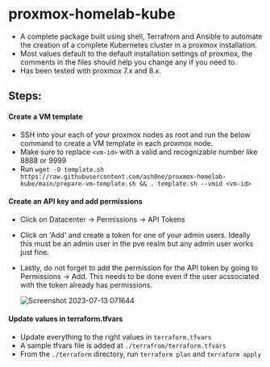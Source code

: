 # proxmox-homelab-kube

- A complete package built using shell, Terrafrom and Ansible to automate the creation of a complete Kubernetes cluster in a proxmox installation.
- Most values default to the default installation settings of proxmox, the comments in the files should help you change any if you need to.
- Has been tested with proxmox 7.x and 8.x.

## Steps:

#### Create a VM template
- SSH into your each of your proxmox nodes as root and run the below command to create a VM template in each proxmox node.
- Make sure to replace `<vm-id>` with a valid and recognizable number like 8888 or 9999
- Run  `wget -O template.sh https://raw.githubusercontent.com/ash0ne/proxmox-homelab-kube/main/prepare-vm-template.sh && . template.sh --vmid <vm-id>`

#### Create an API key and add permissions
- Click on Datacenter -> Permissions -> API Tokens
- Click on 'Add' and create a token for one of your admin users. Ideally this must be an admin user in the pve realm but any admin user works just fine.
- Lastly, do not forget to add the permission for the API token by going to Permissions -> Add. This needs to be done even if the user acssociated with the token already has permissions.
  
  ![Screenshot 2023-07-13 071644](https://github.com/ash0ne/proxmox-homelab-kube/assets/136186619/3b3def4e-e759-4185-8e2b-7d5846d11f97)

#### Update values in terraform.tfvars
- Update everything to the right values in `terraform.tfvars`
- A sample tfvars file is added at `./terrafrom/terraform.tfvars`
- From the `./terraform` directory, run `terraform plan` and `terraform apply`
